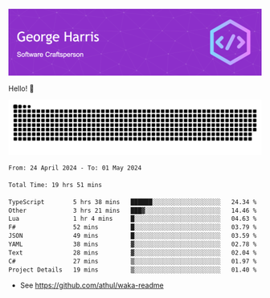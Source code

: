 ![img](./assets/github-header.png)

Hello! :wave:

<div align="center">
  <img  src="https://github.com/1999AZZAR/1999AZZAR/blob/readme/resources/img/grid-snake.svg" alt="snake" />
</div>

<!--START_SECTION:waka-->

```txt
From: 24 April 2024 - To: 01 May 2024

Total Time: 19 hrs 51 mins

TypeScript        5 hrs 38 mins   ██████░░░░░░░░░░░░░░░░░░░   24.34 %
Other             3 hrs 21 mins   ███▓░░░░░░░░░░░░░░░░░░░░░   14.46 %
Lua               1 hr 4 mins     █░░░░░░░░░░░░░░░░░░░░░░░░   04.63 %
F#                52 mins         █░░░░░░░░░░░░░░░░░░░░░░░░   03.79 %
JSON              49 mins         █░░░░░░░░░░░░░░░░░░░░░░░░   03.59 %
YAML              38 mins         ▓░░░░░░░░░░░░░░░░░░░░░░░░   02.78 %
Text              28 mins         ▓░░░░░░░░░░░░░░░░░░░░░░░░   02.04 %
C#                27 mins         ▒░░░░░░░░░░░░░░░░░░░░░░░░   01.97 %
Project Details   19 mins         ▒░░░░░░░░░░░░░░░░░░░░░░░░   01.40 %
```

<!--END_SECTION:waka-->

- See <https://github.com/athul/waka-readme>
